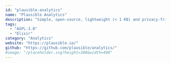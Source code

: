 ```yaml
---
id: "plausible-analytics"
name: "Plausible Analytics"
description: "Simple, open-source, lightweight (< 1 KB) and privacy-friendly web analytics."
tags:
  - "AGPL-3.0"
  - "Elixir"
category: "Analytics"
website: "https://plausible.io/"
github: "https://github.com/plausible/analytics/"
#image: "/placeholder.svg?height=300&width=400"
---
```


